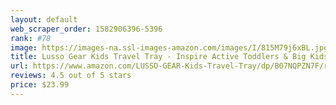 ```yaml
---
layout: default 
﻿web_scraper_order: 1582906396-5396
rank: #78
image: https://images-na.ssl-images-amazon.com/images/I/815M79j6xBL.jpg
title: Lusso Gear Kids Travel Tray - Inspire Active Toddlers & Big Kids for Years w/Dry Erase Board…
url: https://www.amazon.com/LUSSO-GEAR-Kids-Travel-Tray/dp/B07NQPZN7F/ref=zg_mw_automotive_78?_encoding=UTF8&psc=1&refRID=71P7PJZXCW0B4SNTTKSK
reviews: 4.5 out of 5 stars
price: $23.99 
---
```

